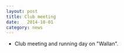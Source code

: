 ```yaml
---
layout: post
title: Club meeting
date:   2014-10-01
category: news
---
```


* Club meeting and running day on "Wallan".